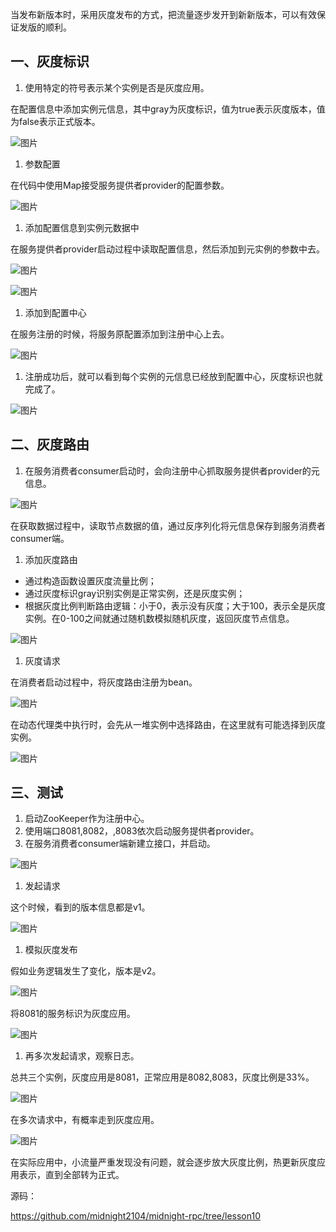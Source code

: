 当发布新版本时，采用灰度发布的方式，把流量逐步发开到新新版本，可以有效保证发版的顺利。

## **一、灰度标识**

1. 使用特定的符号表示某个实例是否是灰度应用。

在配置信息中添加实例元信息，其中gray为灰度标识，值为true表示灰度版本，值为false表示正式版本。

![图片](https://mmbiz.qpic.cn/sz_mmbiz_png/rw1wCRwDbgb347UXDuHcgm3CRAjIib6Gayr6hngOjlbHR6exHPVKkruMXwEu50lOrjJLV6Px70wRIeymUjyq5Yg/640?wx_fmt=png&from=appmsg&tp=webp&wxfrom=5&wx_lazy=1&wx_co=1)

1. 参数配置

在代码中使用Map接受服务提供者provider的配置参数。

![图片](https://mmbiz.qpic.cn/sz_mmbiz_png/rw1wCRwDbgb347UXDuHcgm3CRAjIib6GanDPZdMicCnXmSa7f5ErD5kHKziaz7BXRCvGykzjGzUQIIVluMLj8QL8Q/640?wx_fmt=png&from=appmsg&tp=webp&wxfrom=5&wx_lazy=1&wx_co=1)

1. 添加配置信息到实例元数据中

在服务提供者provider启动过程中读取配置信息，然后添加到元实例的参数中去。

![图片](https://mmbiz.qpic.cn/sz_mmbiz_png/rw1wCRwDbgb347UXDuHcgm3CRAjIib6GaSmWPZrqkAOjY8oibvNibwIJsiblQVxCIib1ZMZAdeQm5fOqf3tBwh7XvUQ/640?wx_fmt=png&from=appmsg&tp=webp&wxfrom=5&wx_lazy=1&wx_co=1)

![图片](https://mmbiz.qpic.cn/sz_mmbiz_png/rw1wCRwDbgb347UXDuHcgm3CRAjIib6GafZ93fWjV71afUDBYibhaK7ziaGUV2FfZklX5Hiag84D4leNswZACIbS4A/640?wx_fmt=png&from=appmsg&tp=webp&wxfrom=5&wx_lazy=1&wx_co=1)

1. 添加到配置中心

在服务注册的时候，将服务原配置添加到注册中心上去。

![图片](https://mmbiz.qpic.cn/sz_mmbiz_png/rw1wCRwDbgb347UXDuHcgm3CRAjIib6Ga3MDgqrqWicoxDoHYOyEb2FgeO2nzG3sfB6FDrGFz3XSicPtfuI4ZgNcw/640?wx_fmt=png&from=appmsg&tp=webp&wxfrom=5&wx_lazy=1&wx_co=1)

1. 注册成功后，就可以看到每个实例的元信息已经放到配置中心，灰度标识也就完成了。

![图片](https://mmbiz.qpic.cn/sz_mmbiz_png/rw1wCRwDbgb347UXDuHcgm3CRAjIib6Ga2bN5ncJtrfN6tkZro9tvqyWlLQE5hyFicNViavibQYNST9ToicM1c6JPibA/640?wx_fmt=png&from=appmsg&tp=webp&wxfrom=5&wx_lazy=1&wx_co=1)

## **二、灰度路由**

1. 在服务消费者consumer启动时，会向注册中心抓取服务提供者provider的元信息。

![图片](https://mmbiz.qpic.cn/sz_mmbiz_png/rw1wCRwDbgb347UXDuHcgm3CRAjIib6GauVjCnqKk1ficpUBMPND7WP6P5qKz05jgRMCRNIPGM8tncrib3OsLIkJg/640?wx_fmt=png&from=appmsg&tp=webp&wxfrom=5&wx_lazy=1&wx_co=1)

在获取数据过程中，读取节点数据的值，通过反序列化将元信息保存到服务消费者consumer端。

1. 添加灰度路由

- 通过构造函数设置灰度流量比例；
- 通过灰度标识gray识别实例是正常实例，还是灰度实例；
- 根据灰度比例判断路由逻辑：小于0，表示没有灰度；大于100，表示全是灰度实例。在0-100之间就通过随机数模拟随机灰度，返回灰度节点信息。

![图片](https://mmbiz.qpic.cn/sz_mmbiz_png/rw1wCRwDbgb347UXDuHcgm3CRAjIib6GaGEdtkGGHLBy9cm5AXWib1jt2Y24FQYZNEjQ7w0zp2zqT8UD2uP6RTzw/640?wx_fmt=png&from=appmsg&tp=webp&wxfrom=5&wx_lazy=1&wx_co=1)

1. 灰度请求

在消费者启动过程中，将灰度路由注册为bean。

![图片](https://mmbiz.qpic.cn/sz_mmbiz_png/rw1wCRwDbgb347UXDuHcgm3CRAjIib6Ga20M3ekwfebbEKqlicsXKWM61tLxGupBLns5Ke2osGcePCRgJd3X4qhA/640?wx_fmt=png&from=appmsg&tp=webp&wxfrom=5&wx_lazy=1&wx_co=1)

在动态代理类中执行时，会先从一堆实例中选择路由，在这里就有可能选择到灰度实例。

![图片](https://mmbiz.qpic.cn/sz_mmbiz_png/rw1wCRwDbgb347UXDuHcgm3CRAjIib6GaE5Al1Wae8gZEXGE9fZ0XNR7QoUCDMPve2g2C0Vs13s0KjFyrwibFGZw/640?wx_fmt=png&from=appmsg&tp=webp&wxfrom=5&wx_lazy=1&wx_co=1)

## **三、测试**

1. 启动ZooKeeper作为注册中心。
2. 使用端口8081,8082，,8083依次启动服务提供者provider。
3. 在服务消费者consumer端新建立接口，并启动。

![图片](https://mmbiz.qpic.cn/sz_mmbiz_png/rw1wCRwDbgb347UXDuHcgm3CRAjIib6GaPLHE54R5Y70gLibTwnIjIByuyWdEXNv9ibGPY14tBqcNCTNMUO31hrCg/640?wx_fmt=png&from=appmsg&tp=webp&wxfrom=5&wx_lazy=1&wx_co=1)

1. 发起请求

这个时候，看到的版本信息都是v1。

![图片](https://mmbiz.qpic.cn/sz_mmbiz_png/rw1wCRwDbgb347UXDuHcgm3CRAjIib6GahCOGVK1UT5ibC5eHiaQCO1kBwaz0rljmGqP8DmKibWKQeiaysXMfW6W5KQ/640?wx_fmt=png&from=appmsg&tp=webp&wxfrom=5&wx_lazy=1&wx_co=1)

1. 模拟灰度发布

假如业务逻辑发生了变化，版本是v2。

![图片](https://mmbiz.qpic.cn/sz_mmbiz_png/rw1wCRwDbgb347UXDuHcgm3CRAjIib6GayTr3WuTM2PyPc540x6iatiamLdtFfoaR2YDnMSpbsgcia3fu2KqcMvk0Q/640?wx_fmt=png&from=appmsg&tp=webp&wxfrom=5&wx_lazy=1&wx_co=1)

将8081的服务标识为灰度应用。

![图片](https://mmbiz.qpic.cn/sz_mmbiz_png/rw1wCRwDbgb347UXDuHcgm3CRAjIib6GaEc19V8LDIicDv84Jhic30hLUTiaIUWeeKQEMaYxzRmFCh5Clqx91icWXHw/640?wx_fmt=png&from=appmsg&tp=webp&wxfrom=5&wx_lazy=1&wx_co=1)

1. 再多次发起请求，观察日志。

总共三个实例，灰度应用是8081，正常应用是8082,8083，灰度比例是33%。

![图片](https://mmbiz.qpic.cn/sz_mmbiz_png/rw1wCRwDbgb347UXDuHcgm3CRAjIib6GaVjk3kZcp8ZhmXh8yuibZXQdiaIZ2Zdmwyiaia4UULebfy5w9IgzqM4eBPA/640?wx_fmt=png&from=appmsg&tp=webp&wxfrom=5&wx_lazy=1&wx_co=1)

在多次请求中，有概率走到灰度应用。

![图片](https://mmbiz.qpic.cn/sz_mmbiz_png/rw1wCRwDbgb347UXDuHcgm3CRAjIib6GamDvXDcuiaZEsapXPjicXOibiaoJd4iajBsgXibPWeu8licq4n3NRchf9CRCHg/640?wx_fmt=png&from=appmsg&tp=webp&wxfrom=5&wx_lazy=1&wx_co=1)

在实际应用中，小流量严重发现没有问题，就会逐步放大灰度比例，热更新灰度应用表示，直到全部转为正式。

源码：

https://github.com/midnight2104/midnight-rpc/tree/lesson10